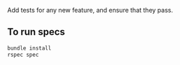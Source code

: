 Add tests for any new feature, and ensure that they pass.

## To run specs

```bash
bundle install
rspec spec
```
